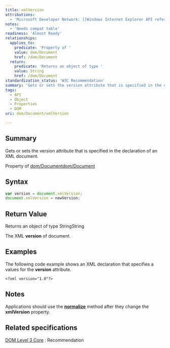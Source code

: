 ```yaml
---
title: xmlVersion
attributions:
  - 'Microsoft Developer Network: [[Windows Internet Explorer API reference](http://msdn.microsoft.com/en-us/library/ie/hh828809%28v=vs.85%29.aspx) Article]'
notes:
  - 'Needs compat table'
readiness: 'Almost Ready'
relationships:
  applies_to:
    predicate: 'Property of '
    value: dom/Document
    href: /dom/Document
  return:
    predicate: 'Returns an object of type '
    value: String
    href: /dom/Document
standardization_status: 'W3C Recommendation'
summary: 'Gets or sets the version attribute that is specified in the declaration of an XML document.'
tags:
  - API
  - Object
  - Properties
  - DOM
uri: dom/Document/xmlVersion

---
```

## Summary

Gets or sets the version attribute that is specified in the declaration of an XML document.

Property of [dom/Document](/dom/Document)[dom/Document](/dom/Document)

## Syntax

``` js
var version = document.xmlVersion;
document.xmlVersion = newVersion;
```

## Return Value

Returns an object of type StringString

The XML **version** of document.

## Examples

The following code example shows an XML declaration that specifies a values for the **version** attribute.

```
<?xml version="1.0"?>
```

## Notes

Applications should use the [**normalize**](/dom/Node/normalize) method after they change the **xmlVersion** property.

## Related specifications

[DOM Level 3 Core](http://www.w3.org/TR/2004/REC-DOM-Level-3-Core-20040407)
:   Recommendation
